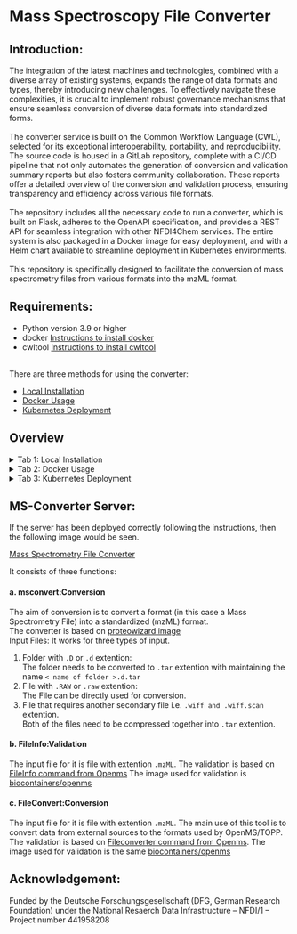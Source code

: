 # Mass Spectroscopy File Converter

## Introduction:

The integration of the latest machines and technologies, combined with a diverse array of existing systems, expands the range of data formats and types, thereby introducing new challenges. To effectively navigate these complexities, it is crucial to implement robust governance mechanisms that ensure seamless conversion of diverse data formats into standardized forms.<br /> <br />
The converter service is built on the Common Workflow Language (CWL), selected for its exceptional interoperability, portability, and reproducibility. The source code is housed in a GitLab repository, complete with a CI/CD pipeline that not only automates the generation of conversion and validation summary reports but also fosters community collaboration. These reports offer a detailed overview of the conversion and validation process, ensuring transparency and efficiency across various file formats.<br /> <br />
The repository includes all the necessary code to run a converter, which is built on Flask, adheres to the OpenAPI specification, and provides a REST API for seamless integration with other NFDI4Chem services. The entire system is also packaged in a Docker image for easy deployment, and with a Helm chart available to streamline deployment in Kubernetes environments. <br /> <br />
This repository is specifically designed to facilitate the conversion of mass spectrometry files from various formats into the mzML format.
<br />

## Requirements:
- Python version 3.9 or higher 
- docker [Instructions to install docker](https://docs.docker.com/engine/install/)
- cwltool [Instructions to install cwltool](https://github.com/common-workflow-language/cwltool)

<br />
There are three methods for using the converter:<br />

- [Local Installation](#local_installation)
- [Docker Usage](#docker_usage)
- [Kubernetes Deployment](#k8es_deployment)

## Overview

<details>
  <summary>Tab 1: Local Installation</summary>

1. Prerequisites: `python 3.9 or higher`
1. Clone the repository `git clone https://git.rwth-aachen.de/linsherpa/ms_converter.git`
1. Create a python virtual environment and activate it. [Tips to create a python vitrual environment](https://docs.python.org/3/library/venv.html)
1. Install necessary requirements `pip install -r requirements.txt`
1. Run the main file `rest_api.py` :
```python
python rest_api.py
```
or
```python
 flask --app rest_api.py run
```
1. The URL will be available on `http://localhost:5000/api-docs#` 

</details>

<details>
  <summary>Tab 2: Docker Usage</summary>

  1. Pulling the docker image:
    ```docker pull docker pull lincoln1010/mass_spectrometry_file_converter:v1```

1. Running the container:
    ```docker run --privileged -d -ti --name < name of the container > -p 5000:5000 lincoln1010/mass_spectrometry_file_converter:v1.0```

1. Enabling the docker in docker (which is necessary):
    ```docker exec < name of the container > dockerd >/tmp/docker.stdout 2>/tmp/docker.stderr &```

1. Copy extra parameters on config.txt file:
    - a : create a config.txt file with content , for example, --mzXML  (without any indentation)
    - b : ```docker cp < path to your config.txt file > < name of the container >:/app/config.txt```
      (copying the config.txt file to /app/config.txt inside the container)

1. The URL will be available on `http://localhost:5000/api-docs#` with RESTAPI

</details>

<details>
  <summary>Tab 3: Kubernetes Deployment</summary>
The deployment of Kubernetes instance is done via [Helm chart](https://helm.sh/)

1. For deployment of helm chart of ms converter, please follow guidelines of [Msconverter Helm Chart](https://git.rwth-aachen.de/linsherpa/msconverter-helmchart)

</details>

<!--
::Tabs

:::TabTitle Local Machine



:::TabTitle Docker Installation


:::TabTitle Kubernetes Deployment



::EndTabs -->

<!-- ## For docker-installation

- [Pulling the docker image]
    - Step 1: docker pull docker pull lincoln1010/mass_spectrometry_file_converter:v1

- [Create a volume for docker in docker]
    - Step 2: docker volume create var_lib_docker

- [Running the container]
    - Step 3: docker run --privileged -d -ti -v var_lib_docker:/var/lib/docker --name \< name of the container \> -p 5000:5000 lincoln1010/mass_spectrometry_file_converter:v1.0

- [Copy extra parameters on config.txt file]
    - Step 4a : create a config.txt file with content , for example, --mzXML  (without any indentation)
    - Step 4b : docker cp  \< path to your config.txt file \> \< name of the container \>:/app/config.txt
      (copying the config.txt file to /app/config.txt inside the container)

- The URL will be available on http://localhost:5000/api-docs# with RESTAPI


## Installation of MS_File_Converter on local machine:
- Step1:Git clone the repository
- Step2: create a virtual environment at a certain directory (example test-folder).
    - Command: python -m venv <path to test-folder>
    - source <path to the test-folder>/bin/activate
- step3: install the required libraries from Requirements.txt in your virtual environment.
    - Command: pip install -r requirements.txt

- Run the API
    - Go iside the test_converter_service folder
    - Command:flask --app rest_api.py run    or  python3 rest_api.py


The api will be on localhost:5000/api-docs#  


## For usage of files on local PC

modify the .yml file (eg msconvert_yml_file.yml)

>in_file1: <br />  
>class: File <br />
>path: main_cwl.sh <br />
>in_file: <br />
>class: File <br />
>path: test_files/MS_EI-MS_Linderazulen_03.D.tar # Add your file location <br />
>format: http://edamontology.org/format_3245 <br />

Command Used: cwltool --no-read-only msconvert_workflow_main.cwl msconvert_yml_file.yml -->


## MS-Converter Server:
If the server has been deployed correctly following the instructions, then the following image would be seen.

[Mass Spectrometry File Converter](images/msconverter_open_api_specification.png)

It consists of three functions:

#### a. msconvert:Conversion
The aim of conversion is to convert a format (in this case a Mass Spectrometry File) into a standardized (mzML) format. <br />
The converter is based on [proteowizard image](https://github.com/ProteoWizard/container) <br />
Input Files:
It works for three types of input.
1. Folder with `.D` or `.d` extention: <br /> 
The folder needs to be converted to `.tar` extention with maintaining the name `< name of folder >.d.tar` <br /> 
2. File with `.RAW` or `.raw` extention: <br />
The File can be directly used  for conversion. <br /> 
3. File that requires another secondary file i.e. `.wiff and .wiff.scan` extention.<br />
Both of the files need to be compressed together into `.tar` extention. <br /> 

#### b. FileInfo:Validation
 The input file for it is file with extention `.mzML`. 
 The validation is based on [FileInfo command from Openms](https://www.openms.org/documentation/html/TOPP_FileInfo.html)
 The image used for validation is [biocontainers/openms](https://hub.docker.com/r/biocontainers/openms/tags) <br />


#### c. FileConvert:Conversion
The input file for it is file with extention `.mzML`. 
The main use of this tool is to convert data from external sources to the formats used by OpenMS/TOPP.
The validation is based on [Fileconverter command from Openms](https://www.openms.org/documentation/html/TOPP_FileConverter.html).
The image used for validation is the same [biocontainers/openms](https://hub.docker.com/r/biocontainers/openms/tags) <br />

## Acknowledgement:
Funded by the Deutsche Forschungsgesellschaft (DFG, German Research Foundation) under the National Resaerch Data Infrastructure – NFDI/1 – Project number 441958208